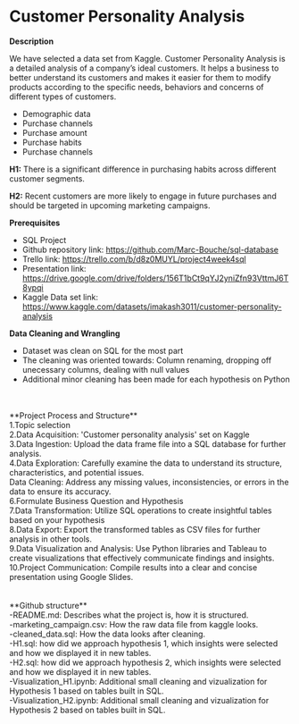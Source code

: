# Customer Personality Analysis

**Description**

We have selected a data set from Kaggle.
Customer Personality Analysis is a detailed analysis of a company’s ideal customers. It helps a business to better understand its customers and makes it easier for them to modify products according to the specific needs, behaviors and concerns of different types of customers.

- Demographic data
- Purchase channels
- Purchase amount
- Purchase habits
- Purchase channels

**H1:**
There is a significant difference in purchasing habits across different customer segments.

**H2:**
Recent customers are more likely to engage in future purchases and should be targeted in upcoming marketing campaigns.

**Prerequisites** </br>
- SQL Project</br>
- Github repository link: https://github.com/Marc-Bouche/sql-database</br>
- Trello link: https://trello.com/b/d8z0MUYL/project4week4sql</br>
- Presentation link: https://drive.google.com/drive/folders/156T1bCt9qYJ2yniZfn93VttmJ6T8ypqi</br>
- Kaggle Data set link: https://www.kaggle.com/datasets/imakash3011/customer-personality-analysis</br>

**Data Cleaning and Wrangling** </br>
- Dataset was clean on SQL for the most part</br>
- The cleaning was oriented towards: Column renaming, dropping off unecessary columns, dealing with null values</br>
- Additional minor cleaning has been made for each hypothesis on Python</br>
</br>
</br>
**Project Process and Structure**  
</br>
1.Topic selection</br>
2.Data Acquisition: 'Customer personality analysis' set on Kaggle</br>
3.Data Ingestion: Upload the data frame file into a SQL database for further analysis.</br>
4.Data Exploration: Carefully examine the data to understand its structure, characteristics, and potential issues.</br>
Data Cleaning: Address any missing values, inconsistencies, or errors in the data to ensure its accuracy.</br>
6.Formulate Business Question and Hypothesis</br>
7.Data Transformation: Utilize SQL operations to create insightful tables based on your hypothesis</br>
8.Data Export: Export the transformed tables as CSV files for further analysis in other tools.</br>
9.Data Visualization and Analysis: Use Python libraries and Tableau to create visualizations that effectively communicate findings and insights.</br>
10.Project Communication: Compile results into a clear and concise presentation using Google Slides.</br>
</br>
</br>
**Github structure**  
</br>
-README.md: Describes what the project is, how it is structured.</br>
-marketing_campaign.csv: How the raw data file from kaggle looks.</br>
-cleaned_data.sql: How the data looks after cleaning.</br>
-H1.sql: how did we approach hypothesis 1, which insights were selected and how we displayed it in new tables.</br>
-H2.sql: how did we approach hypothesis 2, which insights were selected and how we displayed it in new tables.</br>
-Visualization_H1.ipynb: Additional small cleaning and vizualization for Hypothesis 1 based on tables built in SQL.</br>
-Visualization_H2.ipynb: Additional small cleaning and vizualization for Hypothesis 2 based on tables built in SQL.</br>



